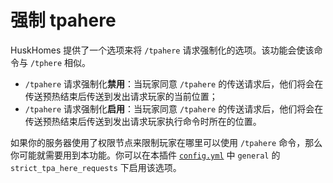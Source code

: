 # 强制 tpahere

HuskHomes 提供了一个选项来将 `/tpahere` 请求强制化的选项。该功能会使该命令与 `/tphere` 相似。

* `/tpahere` 请求强制化**禁用**：当玩家同意 `/tpahere` 的传送请求后，他们将会在传送预热结束后传送到发出请求玩家的当前位置；
* `/tpahere` 请求强制化**启用**：当玩家同意 `/tpahere` 的传送请求后，他们将会在传送预热结束后传送到发出请求玩家执行命令时所在的位置。

如果你的服务器使用了权限节点来限制玩家在哪里可以使用 `/tpahere` 命令，那么你可能就需要用到本功能。你可以在本插件 [`config.yml`](guides.config-files.md) 中 `general` 的 `strict_tpa_here_requests` 下启用该选项。